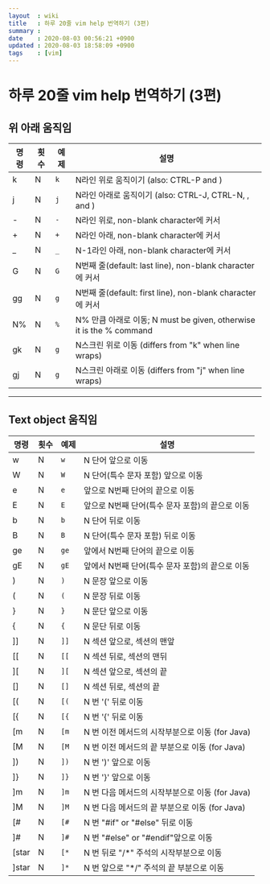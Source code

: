 ```yaml
---
layout  : wiki
title   : 하루 20줄 vim help 번역하기 (3편)
summary : 
date    : 2020-08-03 00:56:21 +0900
updated : 2020-08-03 18:58:09 +0900
tags    : [vim]
---
```


# 하루 20줄 vim help 번역하기 (3편)

## 위 아래 움직임

| 명령 | 횟수 | 예제 | 설명                                                                  |
|------|------|------|-----------------------------------------------------------------------|
| k    | N    | `k`  | N라인 위로 움직이기 (also: CTRL-P and <Up>)                           |
| j    | N    | `j`  | N라인 아래로 움직이기 (also: CTRL-J, CTRL-N, <NL>, and <Down>)        |
| -    | N    | `-`  | N라인 위로, non-blank character에 커서                                |
| +    | N    | `+`  | N라인 아래, non-blank character에 커서                                |
| _    | N    | `_`  | N-1라인 아래, non-blank character에 커서                              |
| G    | N    | `G`  | N번째 줄(default: last line), non-blank character에 커서              |
| gg   | N    | `g`  | N번째 줄(default: first line), non-blank character에 커서             |
| N%   | N    | `%`  | N% 만큼 아래로 이동; N must be given, otherwise it is the  %  command |
| gk   | N    | `g`  | N스크린 위로 이동 (differs from "k" when line wraps)                  |
| gj   | N    | `g`  | N스크린 아래로 이동 (differs from "j" when line wraps)                |

------------------------------------------------------------------------------

## Text object 움직임


| 명령  | 횟수 | 예제 | 설명                                                |
|-------|------|------|-----------------------------------------------------|
| w     | N    | `w`  | N 단어 앞으로 이동                                  |
| W     | N    | `W`  | N 단어(특수 문자 포함) 앞으로 이동                  |
| e     | N    | `e`  | 앞으로 N번째 단어의 끝으로 이동                     |
| E     | N    | `E`  | 앞으로 N번째 단어(특수 문자 포함)의 끝으로 이동     |
| b     | N    | `b`  | N 단어 뒤로 이동                                    |
| B     | N    | `B`  | N 단어(특수 문자 포함) 뒤로 이동                    |
| ge    | N    | `ge` | 앞에서 N번째 단어의 끝으로 이동                     |
| gE    | N    | `gE` | 앞에서 N번째 단어(특수 문자 포함)의 끝으로 이동     |
| )     | N    | `)`  | N 문장 앞으로 이동                                  |
| (     | N    | `(`  | N 문장 뒤로 이동                                    |
| }     | N    | `}`  | N 문단 앞으로 이동                                  |
| {     | N    | `{`  | N 문단 뒤로 이동                                    |
| ]]    | N    | `]]` | N 섹션 앞으로, 섹션의 맨앞                          |
| [[    | N    | `[[` | N 섹션 뒤로, 섹션의 맨뒤                            |
| ][    | N    | `][` | N 섹션 앞으로, 섹션의 끝                            |
| []    | N    | `[]` | N 섹션 뒤로, 섹션의 끝                              |
| [(    | N    | `[(` | N 번 '(' 뒤로 이동                                  |
| [{    | N    | `[{` | N 번 '{' 뒤로 이동                                  |
| [m    | N    | `[m` | N 번 이전 메서드의 시작부분으로 이동 (for Java)     |
| [M    | N    | `[M` | N 번 이전 메서드의 끝 부분으로 이동 (for Java)      |
| ])    | N    | `])` | N 번 ')' 앞으로 이동                                |
| ]}    | N    | `]}` | N 번 '}' 앞으로 이동                                |
| ]m    | N    | `]m` | N 번 다음 메서드의 시작부분으로 이동 (for Java)     |
| ]M    | N    | `]M` | N 번 다음 메서드의 끝 부분으로 이동 (for Java)      |
| [#    | N    | `[#` | N 번 "#if" or "#else" 뒤로 이동                     |
| ]#    | N    | `]#` | N 번 "#else" or "#endif"앞으로 이동                 |
| [star | N    | `[*` | N 번 뒤로 "/*" 주석의 시작부분으로 이동             |
| ]star | N    | `]*` | N 번 앞으로 "*/" 주석의 끝 부분으로 이동            |
